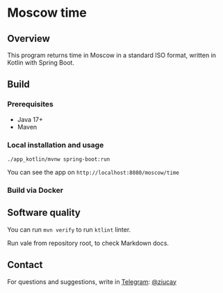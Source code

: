 # Moscow time

## Overview

This program returns time in Moscow 
in a standard ISO format, written in Kotlin with Spring Boot.

## Build

### Prerequisites

- Java 17+
- Maven

### Local installation and usage

`./app_kotlin/mvnw spring-boot:run`

You can see the app on `http://localhost:8080/moscow/time`

### Build via Docker



## Software quality

You can run `mvn verify` to run `ktlint` linter.

Run vale <path to document> from repository root, to check
Markdown docs.

## Contact

For questions and suggestions, write in [Telegram](https://web.telegram.org/): [@ziucay](https://t.me/Ziucay)